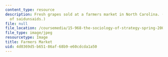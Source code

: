 ```yaml
---
content_type: resource
description: Fresh grapes sold at a farmers market in North Carolina. (Image courtesy
  of saidunsaids.)
file: null
file_location: /coursemedia/15-968-the-sociology-of-strategy-spring-2005/4d0369d5b65186af68b9e60cdcda1a50_15-968s05.jpg
file_type: image/jpeg
resourcetype: Image
title: Farmers Market
uid: 4d0369d5-b651-86af-68b9-e60cdcda1a50
---
```

